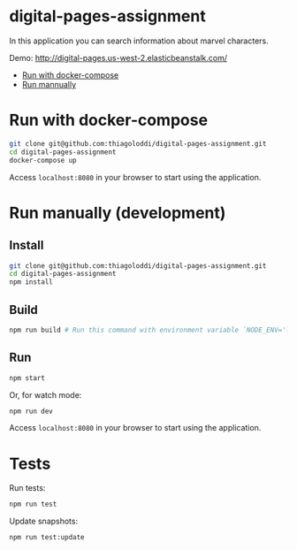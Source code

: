 # digital-pages-assignment

In this application you can search information about marvel characters.

Demo: http://digital-pages.us-west-2.elasticbeanstalk.com/

- [Run with docker-compose](#run-with-docker-compose)
- [Run mannually](#run-manually-(development))

# Run with docker-compose
```bash
git clone git@github.com:thiagoloddi/digital-pages-assignment.git
cd digital-pages-assignment
docker-compose up
```

Access `localhost:8080` in your browser to start using the application.

# Run manually (development)

## Install
```bash
git clone git@github.com:thiagoloddi/digital-pages-assignment.git
cd digital-pages-assignment
npm install
```

## Build
```bash
npm run build # Run this command with environment variable `NODE_ENV='local'` to run in watch mode.
```

## Run
```bash
npm start
```

Or, for watch mode:
```bash
npm run dev
```

Access `localhost:8080` in your browser to start using the application.

# Tests
Run tests:
```bash
npm run test
```

Update snapshots:
```bash
npm run test:update
```